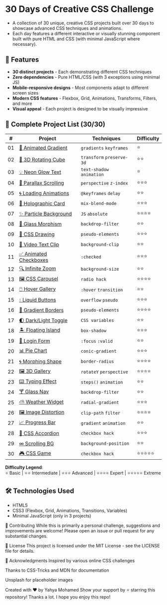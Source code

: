 # 30 Days of Creative CSS Challenge

- A collection of 30 unique, creative CSS projects built over 30 days to showcase advanced CSS techniques and animations. 
- Each day features a different interactive or visually stunning component built with pure HTML and CSS (with minimal JavaScript where necessary).

## 🚀 Features

- **30 distinct projects** - Each demonstrating different CSS techniques
- **Zero dependencies** - Pure HTML/CSS (with 3 exceptions using minimal JS)
- **Mobile-responsive designs** - Most components adapt to different screen sizes
- **Modern CSS features** - Flexbox, Grid, Animations, Transforms, Filters, and more
- **Visual appeal** - Each project is designed to be visually impressive

## 🌈 Complete Project List (30/30)

| #  | Project | Techniques | Difficulty |
|----|---------|------------|------------|
| 01 | [🌈 Animated Gradient](day-01/) | `gradients` `keyframes` | ⭐ |
| 02 | [🛑 3D Rotating Cube](day-02/) | `transform` `preserve-3d` | ⭐⭐ |
| 03 | [💡 Neon Glow Text](day-03/) | `text-shadow` `animation` | ⭐ |
| 04 | [🌄 Parallax Scrolling](day-04/) | `perspective` `z-index` | ⭐⭐⭐ |
| 05 | [🌀 Loading Animations](day-05/) | `@keyframes` `delay` | ⭐⭐ |
| 06 | [🔮 Holographic Card](day-06/) | `mix-blend-mode` | ⭐⭐⭐ |
| 07 | [✨ Particle Background](day-07/) | `JS` `absolute` | ⭐⭐⭐⭐ |
| 08 | [🥃 Glass Morphism](day-08/) | `backdrop-filter` | ⭐⭐ |
| 09 | [🦋 CSS Drawing](day-09/) | `pseudo-elements` | ⭐⭐⭐ |
| 10 | [🎥 Video Text Clip](day-10/) | `background-clip` | ⭐⭐ |
| 11 | [✅ Animated Checkboxes](day-11/) | `:checked` | ⭐⭐⭐ |
| 12 | [🔍 Infinite Zoom](day-12/) | `background-size` | ⭐⭐ |
| 13 | [🖼️ CSS Carousel](day-13/) | `radio hack` | ⭐⭐⭐⭐ |
| 14 | [🖱️ Hover Gallery](day-14/) | `:hover` `transition` | ⭐⭐ |
| 15 | [💧 Liquid Buttons](day-15/) | `overflow` `pseudo` | ⭐⭐⭐ |
| 16 | [🎨 Gradient Borders](day-16/) | `pseudo-elements` | ⭐⭐⭐⭐ |
| 17 | [🌓 Dark/Light Toggle](day-17/) | `CSS variables` | ⭐⭐ |
| 18 | [🏝️ Floating Island](day-18/) | `box-shadow` | ⭐⭐⭐ |
| 19 | [🔑 Login Form](day-19/) | `:focus` `:valid` | ⭐⭐ |
| 20 | [📊 Pie Chart](day-20/) | `conic-gradient` | ⭐⭐⭐ |
| 21 | [🌀 Morphing Shape](day-21/) | `border-radius` | ⭐⭐⭐⭐ |
| 22 | [🖼️ 3D Gallery](day-22/) | `rotateY` `perspective` | ⭐⭐⭐⭐ |
| 23 | [⌨️ Typing Effect](day-23/) | `steps()` `animation` | ⭐⭐ |
| 24 | [🍸 Glass Nav](day-24/) | `backdrop-filter` | ⭐⭐ |
| 25 | [⛅ Weather Widget](day-25/) | `radial-gradient` | ⭐⭐⭐ |
| 26 | [🖼️ Image Distortion](day-26/) | `clip-path` `filter` | ⭐⭐⭐⭐ |
| 27 | [📈 Progress Bar](day-27/) | `gradient` `animation` | ⭐⭐ |
| 28 | [📌 CSS Accordion](day-28/) | `checkbox hack` | ⭐⭐⭐ |
| 29 | [∞ Scrolling BG](day-29/) | `background-position` | ⭐⭐ |
| 30 | [🎮 CSS Game](day-30/) | `checkbox hack` | ⭐⭐⭐⭐⭐ |

**Difficulty Legend**:  
⭐ Basic | ⭐⭐ Intermediate | ⭐⭐⭐ Advanced | ⭐⭐⭐⭐ Expert | ⭐⭐⭐⭐⭐ Extreme

## 🛠️ Technologies Used

- HTML5
- CSS3 (Flexbox, Grid, Animations, Transitions, Variables)
- Minimal JavaScript (only in 3 projects)

🤝 Contributing
While this is primarily a personal challenge, suggestions and improvements are welcome! Please open an issue or pull request for any substantial changes.

📄 License
This project is licensed under the MIT License - see the LICENSE file for details.

🙏 Acknowledgments
Inspired by various online CSS challenges

Thanks to CSS-Tricks and MDN for documentation

Unsplash for placeholder images

Created with ❤️ by Yahya Mohamed
Show your support by ⭐️ starring this repository!
Thanks a lot. I hope you enjoy this repo!
